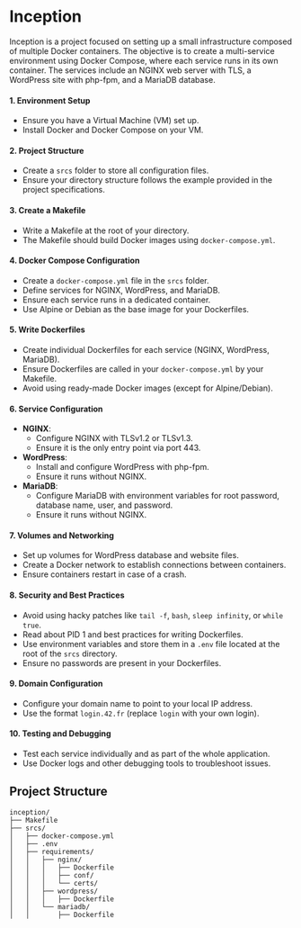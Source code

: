 # Inception

Inception is a project focused on setting up a small infrastructure composed of multiple Docker containers. The objective is to create a multi-service environment using Docker Compose, where each service runs in its own container. The services include an NGINX web server with TLS, a WordPress site with php-fpm, and a MariaDB database.

#### 1. **Environment Setup**
   - Ensure you have a Virtual Machine (VM) set up.
   - Install Docker and Docker Compose on your VM.

#### 2. **Project Structure**
   - Create a `srcs` folder to store all configuration files.
   - Ensure your directory structure follows the example provided in the project specifications.

#### 3. **Create a Makefile**
   - Write a Makefile at the root of your directory.
   - The Makefile should build Docker images using `docker-compose.yml`.

#### 4. **Docker Compose Configuration**
   - Create a `docker-compose.yml` file in the `srcs` folder.
   - Define services for NGINX, WordPress, and MariaDB.
   - Ensure each service runs in a dedicated container.
   - Use Alpine or Debian as the base image for your Dockerfiles.

#### 5. **Write Dockerfiles**
   - Create individual Dockerfiles for each service (NGINX, WordPress, MariaDB).
   - Ensure Dockerfiles are called in your `docker-compose.yml` by your Makefile.
   - Avoid using ready-made Docker images (except for Alpine/Debian).

#### 6. **Service Configuration**
   - **NGINX**:
     - Configure NGINX with TLSv1.2 or TLSv1.3.
     - Ensure it is the only entry point via port 443.
   - **WordPress**:
     - Install and configure WordPress with php-fpm.
     - Ensure it runs without NGINX.
   - **MariaDB**:
     - Configure MariaDB with environment variables for root password, database name, user, and password.
     - Ensure it runs without NGINX.

#### 7. **Volumes and Networking**
   - Set up volumes for WordPress database and website files.
   - Create a Docker network to establish connections between containers.
   - Ensure containers restart in case of a crash.

#### 8. **Security and Best Practices**
   - Avoid using hacky patches like `tail -f`, `bash`, `sleep infinity`, or `while true`.
   - Read about PID 1 and best practices for writing Dockerfiles.
   - Use environment variables and store them in a `.env` file located at the root of the `srcs` directory.
   - Ensure no passwords are present in your Dockerfiles.

#### 9. **Domain Configuration**
   - Configure your domain name to point to your local IP address.
   - Use the format `login.42.fr` (replace `login` with your own login).

#### 10. **Testing and Debugging**
   - Test each service individually and as part of the whole application.
   - Use Docker logs and other debugging tools to troubleshoot issues.

## Project Structure

```
inception/
├── Makefile
├── srcs/
│   ├── docker-compose.yml
│   ├── .env
│   ├── requirements/
│   │   ├── nginx/
│   │   │   ├── Dockerfile
│   │   │   ├── conf/
│   │   │   └── certs/
│   │   ├── wordpress/
│   │   │   ├── Dockerfile
│   │   └── mariadb/
│   │       ├── Dockerfile
```
